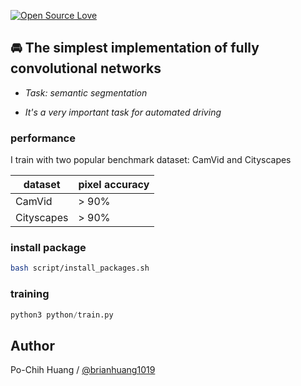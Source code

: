 [![Open Source Love](https://badges.frapsoft.com/os/v1/open-source-150x25.png?v=103)](https://github.com/ellerbrock/open-source-badges/)

## 🚘 The simplest implementation of fully convolutional networks


- *Task: semantic segmentation*

- *It's a very important task for automated driving*

### performance
I train with two popular benchmark dataset: CamVid and Cityscapes

|dataset|pixel accuracy|
|---|---
|CamVid|> 90%
|Cityscapes|> 90%

### install package
```bash
bash script/install_packages.sh
```

### training
```python
python3 python/train.py
```

## Author
Po-Chih Huang / [@brianhuang1019](http://brianhuang1019.github.io/)
